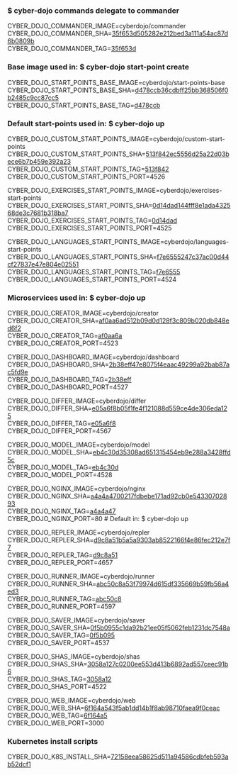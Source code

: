 ### $ cyber-dojo commands delegate to commander

CYBER_DOJO_COMMANDER_IMAGE=cyberdojo/commander  
CYBER_DOJO_COMMANDER_SHA=[35f653d505282e212bed3a111a54ac87d6b0809b](https://github.com/cyber-dojo/commander/commit/35f653d505282e212bed3a111a54ac87d6b0809b)  
CYBER_DOJO_COMMANDER_TAG=[35f653d](https://hub.docker.com/layers/cyberdojo/commander/35f653d/images/sha256-0109ebb2388ba394e16abe99464f359e449d51685ee8340eea4e459c33e04ac1)  

### Base image used in: $ cyber-dojo start-point create

CYBER_DOJO_START_POINTS_BASE_IMAGE=cyberdojo/start-points-base  
CYBER_DOJO_START_POINTS_BASE_SHA=[d478ccb36cdbff25bb368506f0b2485c9cc87cc5](https://github.com/cyber-dojo/start-points-base/commit/d478ccb36cdbff25bb368506f0b2485c9cc87cc5)  
CYBER_DOJO_START_POINTS_BASE_TAG=[d478ccb](https://hub.docker.com/layers/cyberdojo/start-points-base/d478ccb/images/sha256-402adefd8be573b4b0eead68436c2958e957df173c365e03c55bec5b0d3fd87e)  

### Default start-points used in: $ cyber-dojo up

CYBER_DOJO_CUSTOM_START_POINTS_IMAGE=cyberdojo/custom-start-points  
CYBER_DOJO_CUSTOM_START_POINTS_SHA=[513f842ec5556d25a22d03bece6b7b459e392a23](https://github.com/cyber-dojo/custom-start-points/commit/513f842ec5556d25a22d03bece6b7b459e392a23)  
CYBER_DOJO_CUSTOM_START_POINTS_TAG=[513f842](https://hub.docker.com/layers/cyberdojo/custom-start-points/513f842/images/sha256-72850dea2761e2159e3df40d2884ab82202e320f3ba32cce853ab0baac445e97)  
CYBER_DOJO_CUSTOM_START_POINTS_PORT=4526

CYBER_DOJO_EXERCISES_START_POINTS_IMAGE=cyberdojo/exercises-start-points  
CYBER_DOJO_EXERCISES_START_POINTS_SHA=[0d14dad144fff8e1ada432568de3c7681b318ba7](https://github.com/cyber-dojo/exercises-start-points/commit/0d14dad144fff8e1ada432568de3c7681b318ba7)  
CYBER_DOJO_EXERCISES_START_POINTS_TAG=[0d14dad](https://hub.docker.com/layers/cyberdojo/exercises-start-points/0d14dad/images/sha256-d516255496ca4baad50e5930d04ccbe5c98d9adccd326f7cb08261717540507e)  
CYBER_DOJO_EXERCISES_START_POINTS_PORT=4525

CYBER_DOJO_LANGUAGES_START_POINTS_IMAGE=cyberdojo/languages-start-points  
CYBER_DOJO_LANGUAGES_START_POINTS_SHA=[f7e6555247c37ac00d44cf27837e47e804e02551](https://github.com/cyber-dojo/languages-start-points/commit/f7e6555247c37ac00d44cf27837e47e804e02551)  
CYBER_DOJO_LANGUAGES_START_POINTS_TAG=[f7e6555](https://hub.docker.com/layers/cyberdojo/languages-start-points/f7e6555/images/sha256-f808cfaf557e6267dd6e493c9e557ad9408ae97716755136e9c6a546432a4da7)  
CYBER_DOJO_LANGUAGES_START_POINTS_PORT=4524

### Microservices used in: $ cyber-dojo up

CYBER_DOJO_CREATOR_IMAGE=cyberdojo/creator  
CYBER_DOJO_CREATOR_SHA=[af0aa6ad512b09d0d128f3c809b020db848ed6f2](https://github.com/cyber-dojo/creator/commit/af0aa6ad512b09d0d128f3c809b020db848ed6f2)  
CYBER_DOJO_CREATOR_TAG=[af0aa6a](https://hub.docker.com/layers/cyberdojo/creator/af0aa6a/images/sha256-0e3ffa8bbf8fdc09097252d41b931c776afd35e8bd33956d9191efe005427eb9)  
CYBER_DOJO_CREATOR_PORT=4523

CYBER_DOJO_DASHBOARD_IMAGE=cyberdojo/dashboard  
CYBER_DOJO_DASHBOARD_SHA=[2b38eff47e8075f4eaac49299a92bab87ac5fd9e](https://github.com/cyber-dojo/dashboard/commit/2b38eff47e8075f4eaac49299a92bab87ac5fd9e)  
CYBER_DOJO_DASHBOARD_TAG=[2b38eff](https://hub.docker.com/layers/cyberdojo/dashboard/2b38eff/images/sha256-64a228d1a8095009d25fd2cccf3d7ebceeacd9193b99d3ff1b8fa4cf48c6560e)  
CYBER_DOJO_DASHBOARD_PORT=4527

CYBER_DOJO_DIFFER_IMAGE=cyberdojo/differ  
CYBER_DOJO_DIFFER_SHA=[e05a6f8b05f1fe4f121088d559ce4de306eda125](https://github.com/cyber-dojo/differ/commit/e05a6f8b05f1fe4f121088d559ce4de306eda125)  
CYBER_DOJO_DIFFER_TAG=[e05a6f8](https://hub.docker.com/layers/cyberdojo/differ/e05a6f8/images/sha256-c2bad9cb537c22b131b4692d446f428fa603bdcf6ee5bde92e997b2f34549fd8)  
CYBER_DOJO_DIFFER_PORT=4567

CYBER_DOJO_MODEL_IMAGE=cyberdojo/model  
CYBER_DOJO_MODEL_SHA=[eb4c30d35308ad651315454eb9e288a3428ffd5c](https://github.com/cyber-dojo/model/commit/eb4c30d35308ad651315454eb9e288a3428ffd5c)  
CYBER_DOJO_MODEL_TAG=[eb4c30d](https://hub.docker.com/layers/cyberdojo/model/eb4c30d/images/sha256-ffcea87903d56ce8c9da3148948beb64655fa22235d8985a9f1aa6a45565e065)  
CYBER_DOJO_MODEL_PORT=4528

CYBER_DOJO_NGINX_IMAGE=cyberdojo/nginx  
CYBER_DOJO_NGINX_SHA=[a4a4a4700217fdbebe171ad92cb0e54330702893](https://github.com/cyber-dojo/nginx/commit/a4a4a4700217fdbebe171ad92cb0e54330702893)  
CYBER_DOJO_NGINX_TAG=[a4a4a47](https://hub.docker.com/layers/cyberdojo/nginx/a4a4a47/images/sha256-3d9fc89681759f7e5dc8b49132f41cbece737c162414e929d7c2d509a257de90)  
CYBER_DOJO_NGINX_PORT=80 # Default in: $ cyber-dojo up

CYBER_DOJO_REPLER_IMAGE=cyberdojo/repler  
CYBER_DOJO_REPLER_SHA=[d9c8a51b5a5a9303ab8522166f4e86fec212e7f7](https://github.com/cyber-dojo/repler/commit/d9c8a51b5a5a9303ab8522166f4e86fec212e7f7)  
CYBER_DOJO_REPLER_TAG=[d9c8a51](https://hub.docker.com/layers/cyberdojo/repler/d9c8a51/images/sha256-87273073e7bb095335e46ec206897a73e9df0c330fc57b5b4c56d2580038c34f)  
CYBER_DOJO_REPLER_PORT=4657

CYBER_DOJO_RUNNER_IMAGE=cyberdojo/runner  
CYBER_DOJO_RUNNER_SHA=[abc50c8a53f79974d615df335669b59fb56a4ed3](https://github.com/cyber-dojo/runner/commit/abc50c8a53f79974d615df335669b59fb56a4ed3)  
CYBER_DOJO_RUNNER_TAG=[abc50c8](https://hub.docker.com/layers/cyberdojo/runner/abc50c8/images/sha256-0f940d3a0e6424d5561e13eda550781e85b9a04609be20d4838975fcd286862e)  
CYBER_DOJO_RUNNER_PORT=4597

CYBER_DOJO_SAVER_IMAGE=cyberdojo/saver  
CYBER_DOJO_SAVER_SHA=[0f5b0955c1da92b21ee05f5062feb1231dc7548a](https://github.com/cyber-dojo/saver/commit/0f5b0955c1da92b21ee05f5062feb1231dc7548a)  
CYBER_DOJO_SAVER_TAG=[0f5b095](https://hub.docker.com/layers/cyberdojo/saver/0f5b095/images/sha256-986600e284a05c6dcfc469b4b19062bfbc0ddefd6fe12c30352fe996f96615d0)  
CYBER_DOJO_SAVER_PORT=4537

CYBER_DOJO_SHAS_IMAGE=cyberdojo/shas  
CYBER_DOJO_SHAS_SHA=[3058a127c0200ee553d413b6892ad557ceec91b6](https://github.com/cyber-dojo/shas/commit/3058a127c0200ee553d413b6892ad557ceec91b6)  
CYBER_DOJO_SHAS_TAG=[3058a12](https://hub.docker.com/layers/cyberdojo/shas/3058a12/images/sha256-d27dc32fc6e82eb05374cbef9dc3cfc13b51df5e4db656a07cdedb2235bf6eae)  
CYBER_DOJO_SHAS_PORT=4522

CYBER_DOJO_WEB_IMAGE=cyberdojo/web  
CYBER_DOJO_WEB_SHA=[6f164a543f5ab1dd14b1f8ab98710faea9f0ceac](https://github.com/cyber-dojo/web/commit/6f164a543f5ab1dd14b1f8ab98710faea9f0ceac)  
CYBER_DOJO_WEB_TAG=[6f164a5](https://hub.docker.com/layers/cyberdojo/web/6f164a5/images/sha256-fd14792bf6225f7b982515094987ca7add3099c925551ac8345c352455071ceb)  
CYBER_DOJO_WEB_PORT=3000

### Kubernetes install scripts
CYBER_DOJO_K8S_INSTALL_SHA=[72158eea58625d511a94586cdbfeb593ab52dcf1](https://github.com/cyber-dojo/k8s-install/commit/72158eea58625d511a94586cdbfeb593ab52dcf1)  
